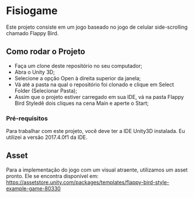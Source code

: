 # Fisiogame

Este projeto consiste em um jogo baseado no jogo de celular side-scrolling chamado Flappy Bird.

## Como rodar o Projeto

* Faça um clone deste repositório no seu computador;
* Abra o Unity 3D;
* Selecione a opção Open à direita superior da janela;
* Vá até a pasta na qual o repositório foi clonado e clique em Select Folder (Selecionar Pasta);
* Assim que o projeto estiver carregado em sua IDE, vá na pasta Flappy Bird Styledê dois cliques na cena Main e aperte o Start;

### Pré-requisitos

Para trabalhar com este projeto, você deve ter a IDE Unity3D instalada. Eu utilizei a versão 2017.4.0f1 da IDE.

## Asset

Para a implementação do jogo com um visual atraente, utilizamos um asset pronto.
Ele se encontra disponível em: https://assetstore.unity.com/packages/templates/flappy-bird-style-example-game-80330